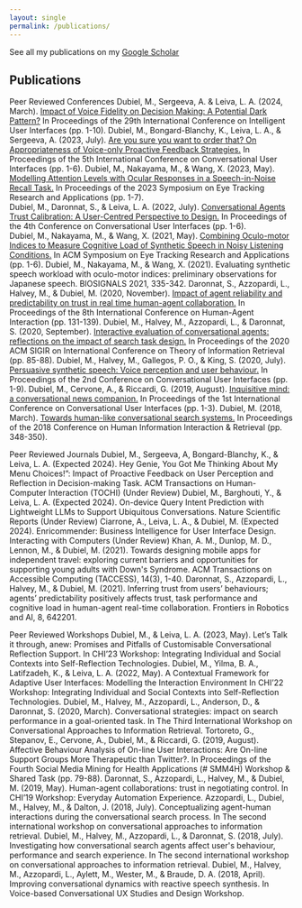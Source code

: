 ```yaml
---
layout: single
permalink: /publications/
---
```


See all my publications on my [Google Scholar](https://scholar.google.co.uk/citations?user=N5VfxGEAAAAJ&hl=en)

Publications
---------------------------------------------------------------------------
Peer Reviewed Conferences
Dubiel, M., Sergeeva, A. & Leiva, L. A.  (2024, March). [Impact of Voice Fidelity on Decision Making: A Potential Dark Pattern?](https://dl.acm.org/doi/10.1145/3640543.3645202) In Proceedings of the 29th International Conference on Intelligent User Interfaces (pp. 1-10).
Dubiel, M., Bongard-Blanchy, K., Leiva, L. A., & Sergeeva, A. (2023, July). [Are you sure you want to order that? On Appropriateness of Voice-only Proactive Feedback Strategies.](https://web.archive.org/web/20230720201700id_/https://dl.acm.org/doi/pdf/10.1145/3571884.3604312) In Proceedings of the 5th International Conference on Conversational User Interfaces (pp. 1-6).
Dubiel, M., Nakayama, M., & Wang, X. (2023, May). [Modelling Attention Levels with Ocular Responses in a Speech-in-Noise Recall Task.](https://dl.acm.org/doi/pdf/10.1145/3588015.3589665) In Proceedings of the 2023 Symposium on Eye Tracking Research and Applications (pp. 1-7).	
Dubiel, M., Daronnat, S., & Leiva, L. A. (2022, July). [Conversational Agents Trust Calibration: A User-Centred Perspective to Design.](https://dl.acm.org/doi/pdf/10.1145/3543829.3544518) In Proceedings of the 4th Conference on Conversational User Interfaces (pp. 1-6).	
Dubiel, M., Nakayama, M., & Wang, X. (2021, May). [Combining Oculo-motor Indices to Measure Cognitive Load of Synthetic Speech in Noisy Listening Conditions.](https://pure.strath.ac.uk/ws/portalfiles/portal/121710947/Dubiel_etal_ETRA2021_Combining_oculo_motor_indices_to_measure_cognitive_load.pdf) In ACM Symposium on Eye Tracking Research and Applications (pp. 1-6).
Dubiel, M., Nakayama, M., & Wang, X. (2021). Evaluating synthetic speech workload with oculo-motor indices: preliminary observations for Japanese speech. BIOSIGNALS 2021, 335-342.
Daronnat, S., Azzopardi, L., Halvey, M., & Dubiel, M. (2020, November). [Impact of agent reliability and predictability on trust in real time human-agent collaboration.](https://pure.strath.ac.uk/ws/portalfiles/portal/113933064/Daronnat_etal_HAI_2020_Impact_of_agent_reliabiilty_and_predictability_on_trust.pdf) In Proceedings of the 8th International Conference on Human-Agent Interaction (pp. 131-139).
Dubiel, M., Halvey, M., Azzopardi, L., & Daronnat, S. (2020, September). [Interactive evaluation of conversational agents: reflections on the impact of search task design.](https://pure.strath.ac.uk/ws/portalfiles/portal/109825643/Dubiel_etal_SIGIR_2020_Interactive_evaluation_of_conversational_agents.pdf) In Proceedings of the 2020 ACM SIGIR on International Conference on Theory of Information Retrieval (pp. 85-88).
Dubiel, M., Halvey, M., Gallegos, P. O., & King, S. (2020, July). [Persuasive synthetic speech: Voice perception and user behaviour.](https://strathprints.strath.ac.uk/72547/1/Dubiel_etal_CUI2020_Persuasive_synthetic_speech.pdf) In Proceedings of the 2nd Conference on Conversational User Interfaces (pp. 1-9).
Dubiel, M., Cervone, A., & Riccardi, G. (2019, August). [Inquisitive mind: a conversational news companion.](https://strathprints.strath.ac.uk/68892/1/Dubiel_etal_CUI_2019_Inquisitive_mind_a_conversational_news_companion.pdf) In Proceedings of the 1st International Conference on Conversational User Interfaces (pp. 1-3).
Dubiel, M. (2018, March). [Towards human-like conversational search systems.](https://pure.strath.ac.uk/ws/portalfiles/portal/81238181/Dubiel_CHIIR_2018_Towards_human_like_conversational_search_systems.pdf) In Proceedings of the 2018 Conference on Human Information Interaction & Retrieval (pp. 348-350).

Peer Reviewed Journals
Dubiel, M., Sergeeva, A, Bongard-Blanchy, K., & Leiva, L. A. (Expected 2024). Hey Genie, You Got Me Thinking About My Menu Choices!”: Impact of Proactive Feedback on User Perception and Reflection in Decision-making Task. ACM Transactions on Human-Computer Interaction (TOCHI) (Under Review) 
Dubiel, M., Barghouti, Y., & Leiva, L. A. (Expected 2024). On-device Query Intent Prediction with Lightweight LLMs to Support Ubiquitous Conversations. Nature Scientific Reports (Under Review) 
Ciarrone, A., Leiva, L. A., & Dubiel, M. (Expected 2024). Enricommender: Business Intelligence for User Interface Design. Interacting with Computers (Under Review) 
Khan, A. M., Dunlop, M. D., Lennon, M., & Dubiel, M. (2021). Towards designing mobile apps for independent travel: exploring current barriers and opportunities for supporting young adults with Down's Syndrome. ACM Transactions on Accessible Computing (TACCESS), 14(3), 1-40.
Daronnat, S., Azzopardi, L., Halvey, M., & Dubiel, M. (2021). Inferring trust from users’ behaviours; agents’ predictability positively affects trust, task performance and cognitive load in human-agent real-time collaboration. Frontiers in Robotics and AI, 8, 642201.

Peer Reviewed Workshops
Dubiel, M., & Leiva, L. A. (2023, May). Let’s Talk it through, anew: Promises and Pitfalls of Customisable Conversational Reflection Support. In CHI’23 Workshop: Integrating Individual and Social Contexts into Self-Reflection Technologies.
Dubiel, M., Yilma, B. A., Latifzadeh, K., & Leiva, L. A. (2022, May). A Contextual Framework for Adaptive User Interfaces: Modelling the Interaction Environment In CHI’22 Workshop: Integrating Individual and Social Contexts into Self-Reflection Technologies.
Dubiel, M., Halvey, M., Azzopardi, L., Anderson, D., & Daronnat, S. (2020, March). Conversational strategies: impact on search performance in a goal-oriented task. In The Third International Workshop on Conversational Approaches to Information Retrieval.
Tortoreto, G., Stepanov, E., Cervone, A., Dubiel, M., & Riccardi, G. (2019, August). Affective Behaviour Analysis of On-line User Interactions: Are On-line Support Groups More Therapeutic than Twitter?. In Proceedings of the Fourth Social Media Mining for Health Applications (# SMM4H) Workshop & Shared Task (pp. 79-88).
Daronnat, S., Azzopardi, L., Halvey, M., & Dubiel, M. (2019, May). Human-agent collaborations: trust in negotiating control. In CHI’19 Workshop: Everyday Automation Experience. 
Azzopardi, L., Dubiel, M., Halvey, M., & Dalton, J. (2018, July). Conceptualizing agent-human interactions during the conversational search process. In The second international workshop on conversational approaches to information retrieval.
Dubiel, M., Halvey, M., Azzopardi, L., & Daronnat, S. (2018, July). Investigating how conversational search agents affect user's behaviour, performance and search experience. In The second international workshop on conversational approaches to information retrieval.
Dubiel, M., Halvey, M., Azzopardi, L., Aylett, M., Wester, M., & Braude, D. A. (2018, April). Improving conversational dynamics with reactive speech synthesis. In Voice-based Conversational UX Studies and Design Workshop.

